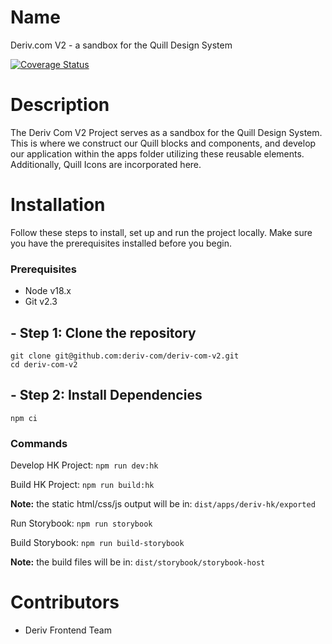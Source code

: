 # Name

Deriv.com V2 - a sandbox for the Quill Design System

[![Coverage Status](https://coveralls.io/repos/github/deriv-com/deriv-com-v2/badge.svg?branch=main)](https://coveralls.io/github/deriv-com/deriv-com-v2?branch=main)

# Description

The Deriv Com V2 Project serves as a sandbox for the Quill Design System. This is where we construct our Quill blocks and components, and develop our application within the apps folder utilizing these reusable elements. Additionally, Quill Icons are incorporated here.

# Installation

Follow these steps to install, set up and run the project locally. Make sure you have the prerequisites installed before you begin.

### Prerequisites

- Node v18.x
- Git v2.3

## - Step 1: Clone the repository 

```
git clone git@github.com:deriv-com/deriv-com-v2.git
cd deriv-com-v2
```


## - Step 2: Install Dependencies

```
npm ci
```

### Commands

Develop HK Project:
`npm run dev:hk`

Build HK Project:
`npm run build:hk`

**Note:** the static html/css/js output will be in: `dist/apps/deriv-hk/exported`

Run Storybook:
`npm run storybook`

Build Storybook:
`npm run build-storybook`

**Note:** the build files will be in: `dist/storybook/storybook-host`

# Contributors

- Deriv Frontend Team